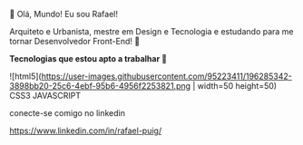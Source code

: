 👋 Olá, Mundo! Eu sou Rafael!

Arquiteto e Urbanista, mestre em Design e Tecnologia e estudando para me tornar Desenvolvedor Front-End! 🤟

<strong> Tecnologias que estou apto a trabalhar </strong> 🚀

![html5](https://user-images.githubusercontent.com/95223411/196285342-3898bb20-25c6-4ebf-95b6-4956f2253821.png | width=50 height=50)
 CSS3  JAVASCRIPT

conecte-se comigo no linkedin

https://www.linkedin.com/in/rafael-puig/
